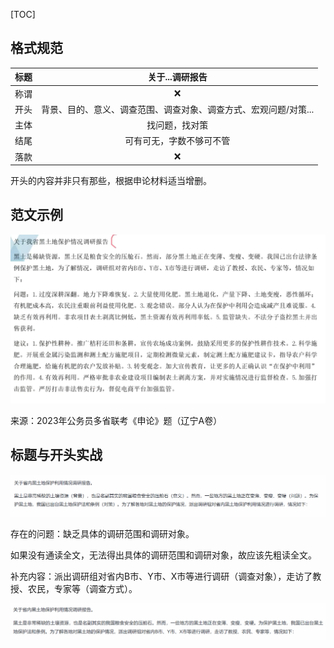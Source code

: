 [TOC]

## 格式规范

| 标题 |                       关于...调研报告                        |
| :--: | :----------------------------------------------------------: |
| 称谓 |                              ❌️                               |
| 开头 | 背景、目的、意义、调查范围、调查对象、调查方式、宏观问题/对策... |
| 主体 |                        找问题，找对策                        |
| 结尾 |                   可有可无，字数不够可不管                   |
| 落款 |                              ❌️                               |

开头的内容并非只有那些，根据申论材料适当增删。

## 范文示例

![64a69bf64ea6ca1c5e27a8d04f7db963.png](images/FhDjRKqETspxZN3OYE-m5BXaTnHL.png)

来源：2023年公务员多省联考《申论》题（辽宁A卷）

## 标题与开头实战

![image.png](images/FtW6w3P4PfoouAhNZLbJR5-NReMF.png)

存在的问题：缺乏具体的调研范围和调研对象。

如果没有通读全文，无法得出具体的调研范围和调研对象，故应该先粗读全文。

补充内容：派出调研组对省内B市、Y市、X市等进行调研（调查对象），走访了教授、农民，专家等（调查方式）。

![image.png](images/Frqdfvm3HrExTTohoXsCHhkpBt42.png)



